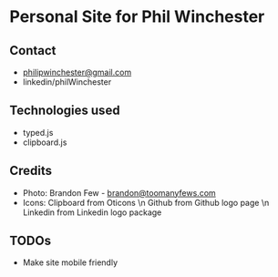 # Personal Site for Phil Winchester
## Contact
- philipwinchester@gmail.com
- linkedin/philWinchester

## Technologies used
- typed.js
- clipboard.js

## Credits
- Photo: Brandon Few - brandon@toomanyfews.com
- Icons: Clipboard from Oticons \n
         Github from Github logo page \n
         Linkedin from Linkedin logo package

## TODOs
- Make site mobile friendly
